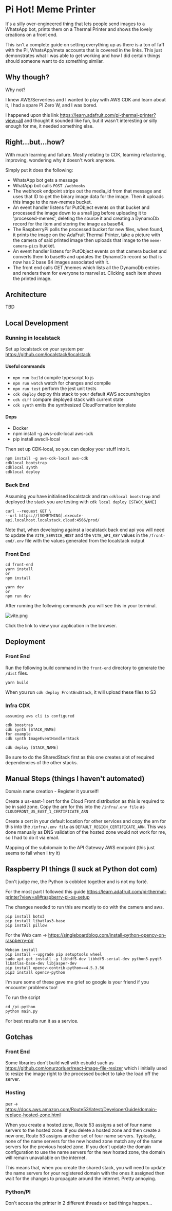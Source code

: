 # Pi Hot! Meme Printer

It's a silly over-engineered thing that lets people send images to a WhatsApp bot, prints them on a Thermal Printer and
shows the lovely creations on a front end.

This isn't a complete guide on setting everything up as there is a ton of faff with the PI, WhatsApp/meta accounts that
is covered in the links. This just demonstrates what I was able to get working and how I did certain things should
someone want to do something similar.

## Why though?

Why not?

I knew AWS/Serverless and I wanted to play with AWS CDK and learn about it, I had a spare PI Zero W, and I was bored.

I happened upon this link https://learn.adafruit.com/pi-thermal-printer?view=all and thought it sounded like fun, but it
wasn't interesting or silly enough for me, it needed something else.

## Right...but...how?

With much learning and failure. Mostly relating to CDK, learning refactoring, improving, wondering why it doesn't work
anymore.

Simply put it does the following:

* WhatsApp bot gets a message
* WhatApp bot calls `POST /webhooks`
* The webhook endpoint strips out the media_id from that message and uses that ID to get the binary image data for the
  image. Then it uploads this image to the raw-memes bucket.
* An event handler listens for PutObject events on that bucket and processed the image down to a small jpg before
  uploading it to 'processed-memes', deleting the source it and creating a DynamoDb record for the item and storing the
  image as base64.
* The RaspberryPi polls the processed bucket for new files, when found, it prints the image on the AdaFruit Thermal
  Printer, take a picture with the camera of said printed image then uploads that image to the `meme-camera-pics`
  bucket.
* An event handler listens for PutObject events on that camera bucket and converts them to base65 and updates the
  DynamoDb record so that is now has 2 base 64 images associated with it.
* The front end calls GET /memes which lists all the DynamoDb entries and renders them for everyone to marvel at.
  Clicking each item shows the printed image.

## Architecture

TBD

## Local Development

### Running in localstack

Set up localstack on your system per https://github.com/localstack/localstack

#### Useful commands

* `npm run build`   compile typescript to js
* `npm run watch`   watch for changes and compile
* `npm run test`    perform the jest unit tests
* `cdk deploy`      deploy this stack to your default AWS account/region
* `cdk diff`        compare deployed stack with current state
* `cdk synth`       emits the synthesized CloudFormation template

#### Deps

* Docker
* npm install -g aws-cdk-local aws-cdk
* pip install awscli-local

Then set up CDK-local, so you can deploy your stuff into it.

```
npm install -g aws-cdk-local aws-cdk
cdklocal bootstrap
cdklocal synth
cdklocal deploy
```

### Back End

Assuming you have initialised localstack and ran `cdklocal bootstrap` and deployed the stack you are testing
with `cdk local deploy [STACK_NAME]`

```shell
curl --request GET \
--url https://[SOMETHING].execute-api.localhost.localstack.cloud:4566/prod/
```

Note that, when developing against a localstack back end api you will need to update the `VITE_SERVICE_HOST` and
the `VITE_API_KEY` values in the `/front-end/.env` file with the values generated from the localstack output

### Front End

```shell
cd front-end
yarn install
or
npm install

yarn dev
or 
npm run dev
```

After running the following commands you will see this in your terminal.

![vite.png](static/vite.png)

Click the link to view your application in the browser.

## Deployment

### Front End

Run the following build command in the `front-end` directory to generate the `/dist` files.

```shell
yarn build
```

When you run `cdk deploy FrontEndStack`, it will upload these files to S3

### Infra CDK

```shell
assuming aws cli is configured

cdk boostrap 
cdk synth [STACK_NAME]
for example 
cdk synth ImageEventHandlerStack

cdk deploy [STACK_NAME]
```

Be sure to do the SharedStack first as this one creates alot of required dependencies of the other stacks.

## Manual Steps (things I haven't automated)

Domain name creation - Register it yourself!

Create a us-east-1 cert for the Cloud Front distribution as this is required to be in said zone. Copy the arn for this
into the `/infra/.env file` as `CLOUDFRONT_US_EAST_1_CERTIFICATE_ARN`

Create a cert in your default location for other services and copy the arn for this
into the `/infra/.env file` as `DEFAULT_REGION_CERTIFICATE_ARN`. This was done manually as DNS validation of the hosted
zone would not work for me, so I had to do it via email.

Mapping of the subdomain to the API Gateway AWS endpoint (this just seems to fail when I
try it)

## Raspberry PI things (I suck at Python dot com)

Don't judge me, the Python is cobbled together and is not my forté.

For the most part I followed this guide https://learn.adafruit.com/pi-thermal-printer?view=all#raspberry-pi-os-setup

The changes needed to run this are mostly to do with the camera and aws.

```shell
pip install boto3
pip install libatlas3-base
pip install pillow
```

For the Web cam -> https://singleboardblog.com/install-python-opencv-on-raspberry-pi/

```shell
Webcam install
pip install --upgrade pip setuptools wheel
sudo apt-get install -y libhdf5-dev libhdf5-serial-dev python3-pyqt5 libatlas-base-dev libjasper-dev
pip install opencv-contrib-python==4.5.3.56
pip3 install opencv-python
```

I'm sure some of these gave me grief so google is your friend if you encounter problems too!

To run the script

```shell
cd /pi-python
python main.py
```

For best results run it as a service.

## Gotchas

### Front End

Some libraries don't build well with esbuild such as https://github.com/onurzorluer/react-image-file-resizer which i
initially used to resize the image right to the processed bucket to take the load off the server.

### Hosting

per -> https://docs.aws.amazon.com/Route53/latest/DeveloperGuide/domain-replace-hosted-zone.html

When you create a hosted zone, Route 53 assigns a set of four name servers to the hosted zone. If you delete a hosted
zone and then create a new one, Route 53 assigns another set of four name servers. Typically, none of the name servers
for the new hosted zone match any of the name servers for the previous hosted zone. If you don't update the domain
configuration to use the name servers for the new hosted zone, the domain will remain unavailable on the internet.

This means that, when you create the shared stack, you will need to update the name servers for your registered domain
with the ones it assigned then wait for the changes to propagate around the internet. Pretty annoying.

### Python/PI

Don't access the printer in 2 different threads or bad things happen...
